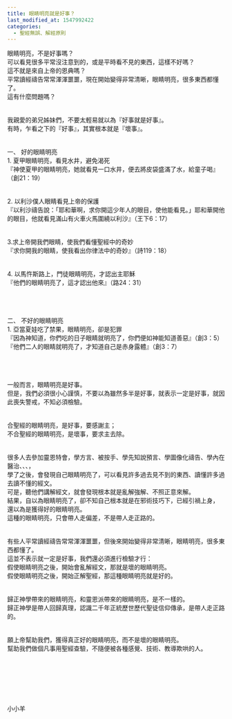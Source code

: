 ```yaml
---
title: 眼睛明亮就是好事？
last_modified_at: 1547992422
categories:
  - 聖經無誤、解經原則
---
```


眼睛明亮，不是好事嗎？<br>可以看見很多平常沒注意到的，或是平時看不見的東西，這樣不好嗎？<br>這不就是來自上帝的恩典嗎？<br><!--more-->平常讀經禱告常常渾渾噩噩，現在開始變得非常清晰，眼睛明亮，很多東西都懂了。<br>這有什麼問題嗎？<br><br><br>我親愛的弟兄姊妹們，不要太輕易就以為『好事就是好事』。<br>有時，乍看之下的『好事』，其實根本就是『壞事』。<br><br><br>一、	好的眼睛明亮<br>1.	夏甲眼睛明亮，看見水井，避免渴死<br>『神使夏甲的眼睛明亮，她就看見一口水井，便去將皮袋盛滿了水，給童子喝』（創21：19）<br><br><br>2.	以利沙僕人眼睛看見上帝的保護<br>『以利沙禱告說：「耶和華啊，求你開這少年人的眼目，使他能看見。」耶和華開他的眼目，他就看見滿山有火車火馬圍繞以利沙』（王下6：17）<br><br><br>3.求上帝開我們眼睛，使我們看懂聖經中的奇妙<br>『求你開我的眼睛，使我看出你律法中的奇妙』（詩119：18）<br><br><br>4. 以馬忤斯路上，門徒眼睛明亮，才認出主耶穌<br>『他們的眼睛明亮了，這才認出他來』（路24：31）<br><br><br><br><br>二、	不好的眼睛明亮<br>1.	亞當夏娃吃了禁果，眼睛明亮，卻是犯罪<br>『因為神知道，你們吃的日子眼睛就明亮了，你們便如神能知道善惡』（創3：5）<br>『他們二人的眼睛就明亮了，才知道自己是赤身露體』（創3：7）<br><br><br><br><br>一般而言，眼睛明亮是好事。<br>但是，我們必須很小心謹慎，不要以為雖然多半是好事，就表示一定是好事，就因此喪失警戒，不知必須檢驗。<br><br><br>合聖經的眼睛明亮，是好事，要感謝主；<br>不合聖經的眼睛明亮，是壞事，要求主去除。<br><br><br>很多人去參加靈恩特會，學方言、被按手、學先知說預言、學圖像化禱告、學內在醫治、、、，<br>學了之後，會發現自己眼睛明亮了，可以看見許多過去見不到的東西、讀懂許多過去讀不懂的經文。<br>可是，聽他們講解經文，就會發現根本就是亂解強解、不照正意來解。<br>結果，自以為眼睛明亮了，卻不知自己根本就是在邪術技巧下，已經引禍上身，<br>還以為是獲得好的眼睛明亮。<br>這種的眼睛明亮，只會帶人走偏差，不是帶人走正路的。<br><br><br>有些人平常讀經禱告常常渾渾噩噩，但後來開始變得非常清晰，眼睛明亮，很多東西都懂了。<br>這並不表示就一定是好事，我們還必須進行檢驗才行：<br>假使眼睛明亮之後，開始會亂解經文，那就是壞的眼睛明亮。<br>假使眼睛明亮之後，開始正解聖經，那這種眼睛明亮就是好的。<br><br><br>歸正神學帶來的眼睛明亮，和靈恩派帶來的眼睛明亮，是不一樣的。<br>歸正神學是帶人回歸真理，認識二千年正統歷世歷代聖徒信仰傳承，是帶人走正路的。<br><br><br>願上帝幫助我們，獲得真正好的眼睛明亮，而不是壞的眼睛明亮。<br>幫助我們做個凡事用聖經查驗，不隨便被各種感覺、技術、教導欺哄的人。<br><br><br><br><br><br><br><br>小小羊<br>
